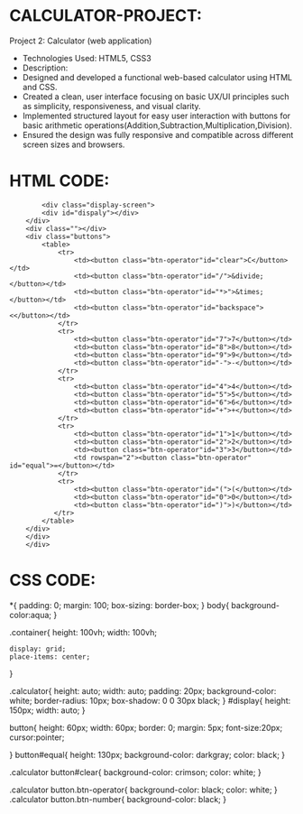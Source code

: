 # CALCULATOR-PROJECT:
Project 2: Calculator (web application)
* Technologies Used: HTML5, CSS3
* Description:
* Designed and developed a functional web-based calculator using HTML and CSS.
* Created a clean, user interface focusing on basic UX/UI principles such as simplicity, responsiveness, and visual
clarity.
* Implemented structured layout for easy user interaction with buttons for basic arithmetic
operations(Addition,Subtraction,Multiplication,Division).
* Ensured the design was fully responsive and compatible across different screen sizes and browsers.
# HTML CODE:
<!DOCTYPE html>
<html lang="en">
<head>
    <meta charset="UTF-8">
    <meta name="viewport" content="width=device-width, initial-scale=1.0">
    <link rel="stylesheet" href="style.css">
    <title>CALCULATOR</title>
</head>
<body>
    <div class="container">
        <div class="calculator">
            
            <div class="display-screen">
            <div id="dispaly"></div>
        </div>
        <div class=""></div>
        <div class="buttons">
            <table>
                <tr>
                    <td><button class="btn-operator"id="clear">C</button></td>
                    <td><button class="btn-operator"id="/">&divide;</button></td>
                    <td><button class="btn-operator"id="*>">&times;</button></td>
                    <td><button class="btn-operator"id="backspace"><</button></td>
                </tr>
                <tr>
                    <td><button class="btn-operator"id="7">7</button></td>
                    <td><button class="btn-operator"id="8">8</button></td>
                    <td><button class="btn-operator"id="9">9</button></td>
                    <td><button class="btn-operator"id="-">-</button></td>
                </tr>
                <tr>
                    <td><button class="btn-operator"id="4">4</button></td>
                    <td><button class="btn-operator"id="5">5</button></td>
                    <td><button class="btn-operator"id="6">6</button></td>
                    <td><button class="btn-operator"id="+">+</button></td>
                </tr>
                <tr>
                    <td><button class="btn-operator"id="1">1</button></td>
                    <td><button class="btn-operator"id="2">2</button></td>
                    <td><button class="btn-operator"id="3">3</button></td>
                    <td rowspan="2"><button class="btn-operator" id="equal">=</button></td>
                </tr>
                <tr>
                    <td><button class="btn-operator"id="(">(</button></td>
                    <td><button class="btn-operator"id="0">0</button></td>
                    <td><button class="btn-operator"id=")">)</button></td>
               </tr>
            </table>
        </div>
        </div>
        </div>
  </body>
</html>

# CSS CODE:


*{
    padding: 0;
    margin: 100;
    box-sizing: border-box;
}
body{
    background-color:aqua;
}

.container{
    height: 100vh;
    width: 100vh;

    display: grid;
    place-items: center;
}

    

.calculator{
     height: auto;
     width: auto;
     padding: 20px;
     background-color: white;
     border-radius: 10px;
     box-shadow: 0 0 30px black;
}
#display{
    height: 150px;
    width: auto;
}

button{
    height: 60px;
    width: 60px;
    border: 0;
    margin: 5px;
    font-size:20px;
    cursor:pointer;

}
button#equal{
    height: 130px;
    background-color: darkgray;
    color: black;
}


.calculator button#clear{
    background-color: crimson;
    color: white;
}

.calculator button.btn-operator{
    background-color: black;
    color: white;
}
.calculator button.btn-number{
    background-color: black;
}
